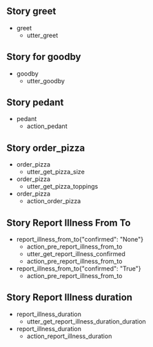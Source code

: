 ## Story greet 
* greet
   - utter_greet

## Story for goodby
* goodby
    - utter_goodby

## Story pedant
* pedant
   - action_pedant

## Story order_pizza
* order_pizza
   - utter_get_pizza_size
* order_pizza
   - utter_get_pizza_toppings
* order_pizza
   - action_order_pizza

## Story Report Illness From To
* report_illness_from_to{"confirmed": "None"}
    - action_pre_report_illness_from_to
    - utter_get_report_illness_confirmed
    - action_pre_report_illness_from_to
* report_illness_from_to{"confirmed": "True"}
    - action_pre_report_illness_from_to

## Story Report Illness duration
* report_illness_duration
    - utter_get_report_illness_duration_duration
* report_illness_duration
    - action_report_illness_duration